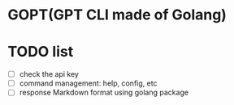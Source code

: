 # GOPT(GPT CLI made of Golang)

# TODO list
- [ ] check the api key
- [ ] command management: help, config, etc
- [ ] response Markdown format using golang package 
